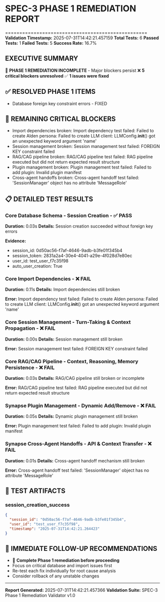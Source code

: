 # SPEC-3 PHASE 1 REMEDIATION REPORT
==================================================
**Validation Timestamp:** 2025-07-31T14:42:21.457159
**Total Tests:** 6
**Passed Tests:** 1
**Failed Tests:** 5
**Success Rate:** 16.7%

## EXECUTIVE SUMMARY

🚨 **PHASE 1 REMEDIATION INCOMPLETE** - Major blockers persist
❌ **5 critical blockers unresolved**
✅ **1 issues were fixed**

## ✅ RESOLVED PHASE 1 ITEMS

- Database foreign key constraint errors - FIXED

## 🚨 REMAINING CRITICAL BLOCKERS

- Import dependencies broken: Import dependency test failed: Failed to create Alden persona: Failed to create LLM client: LLMConfig.__init__() got an unexpected keyword argument 'name'
- Session management broken: Session management test failed: FOREIGN KEY constraint failed
- RAG/CAG pipeline broken: RAG/CAG pipeline test failed: RAG pipeline executed but did not return expected result structure
- Plugin management broken: Plugin management test failed: Failed to add plugin: Invalid plugin manifest
- Cross-agent handoffs broken: Cross-agent handoff test failed: 'SessionManager' object has no attribute 'MessageRole'

## 📋 DETAILED TEST RESULTS

### Core Database Schema - Session Creation - ✅ PASS
**Duration:** 0.03s
**Details:** Session creation succeeded without foreign key errors

**Evidence:**
- session_id: 0d50ac56-f7af-4646-9adb-b3fe01f345b4
- session_token: 2831a2a4-30e4-4041-a29e-4f028d7e80ec
- user_id: test_user_f7c35f98
- auto_user_creation: True

### Core Import Dependencies - ❌ FAIL
**Duration:** 0.11s
**Details:** Import dependencies still broken

**Error:** Import dependency test failed: Failed to create Alden persona: Failed to create LLM client: LLMConfig.__init__() got an unexpected keyword argument 'name'

### Core Session Management - Turn-Taking & Context Propagation - ❌ FAIL
**Duration:** 0.00s
**Details:** Session management still broken

**Error:** Session management test failed: FOREIGN KEY constraint failed

### Core RAG/CAG Pipeline - Context, Reasoning, Memory Persistence - ❌ FAIL
**Duration:** 0.03s
**Details:** RAG/CAG pipeline still broken or incomplete

**Error:** RAG/CAG pipeline test failed: RAG pipeline executed but did not return expected result structure

### Synapse Plugin Management - Dynamic Add/Remove - ❌ FAIL
**Duration:** 0.05s
**Details:** Dynamic plugin management still broken

**Error:** Plugin management test failed: Failed to add plugin: Invalid plugin manifest

### Synapse Cross-Agent Handoffs - API & Context Transfer - ❌ FAIL
**Duration:** 0.01s
**Details:** Cross-agent handoff mechanism still broken

**Error:** Cross-agent handoff test failed: 'SessionManager' object has no attribute 'MessageRole'


## 🧪 TEST ARTIFACTS

### session_creation_success
```json
{
  "session_id": "0d50ac56-f7af-4646-9adb-b3fe01f345b4",
  "user_id": "test_user_f7c35f98",
  "timestamp": "2025-07-31T14:42:21.264423"
}
```


## 🔧 IMMEDIATE FOLLOW-UP RECOMMENDATIONS

- 🚨 **Complete Phase 1 remediation before proceeding**
- Focus on critical database and import issues first
- Re-test each fix individually for root cause analysis
- Consider rollback of any unstable changes

---
**Report Generated:** 2025-07-31T14:42:21.457366
**Validation Suite:** SPEC-3 Phase 1 Remediation Validator v1.0
